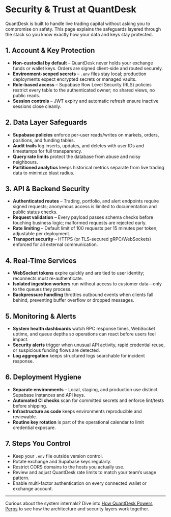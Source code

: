 # Security & Trust at QuantDesk

QuantDesk is built to handle live trading capital without asking you to compromise on safety. This page explains the safeguards layered through the stack so you know exactly how your data and keys stay protected.

## 1. Account & Key Protection

- **Non-custodial by default** – QuantDesk never holds your exchange funds or wallet keys. Orders are signed client-side and routed securely.
- **Environment-scoped secrets** – `.env` files stay local; production deployments expect encrypted secrets or managed vaults.
- **Role-based access** – Supabase Row Level Security (RLS) policies restrict every table to the authenticated owner; no shared views, no public reads.
- **Session controls** – JWT expiry and automatic refresh ensure inactive sessions close cleanly.

## 2. Data Layer Safeguards

- **Supabase policies** enforce per-user reads/writes on markets, orders, positions, and funding tables.
- **Audit trails** log inserts, updates, and deletes with user IDs and timestamps for full transparency.
- **Query rate limits** protect the database from abuse and noisy neighbours.
- **Partitioned analytics** keeps historical metrics separate from live trading data to minimize blast radius.

## 3. API & Backend Security

- **Authenticated routes** – Trading, portfolio, and alert endpoints require signed requests; anonymous access is limited to documentation and public status checks.
- **Request validation** – Every payload passes schema checks before touching business logic; malformed requests are rejected early.
- **Rate limiting** – Default limit of 100 requests per 15 minutes per token, adjustable per deployment.
- **Transport security** – HTTPS (or TLS-secured gRPC/WebSockets) enforced for all external communication.

## 4. Real-Time Services

- **WebSocket tokens** expire quickly and are tied to user identity; reconnects must re-authenticate.
- **Isolated ingestion workers** run without access to customer data—only to the queues they process.
- **Backpressure handling** throttles outbound events when clients fall behind, preventing buffer overflow or dropped messages.

## 5. Monitoring & Alerts

- **System health dashboards** watch RPC response times, WebSocket uptime, and queue depths so operations can react before users feel impact.
- **Security alerts** trigger when unusual API activity, rapid credential reuse, or suspicious funding flows are detected.
- **Log aggregation** keeps structured logs searchable for incident response.

## 6. Deployment Hygiene

- **Separate environments** – Local, staging, and production use distinct Supabase instances and API keys.
- **Automated CI checks** scan for committed secrets and enforce lint/tests before shipping.
- **Infrastructure as code** keeps environments reproducible and reviewable.
- **Routine key rotation** is part of the operational calendar to limit credential exposure.

## 7. Steps You Control

- Keep your `.env` file outside version control.
- Rotate exchange and Supabase keys regularly.
- Restrict CORS domains to the hosts you actually use.
- Review and adjust QuantDesk rate limits to match your team’s usage pattern.
- Enable multi-factor authentication on every connected wallet or exchange account.

---

Curious about the system internals? Dive into [How QuantDesk Powers Perps](../trading-capabilities/how-quantdesk-powers-perps.md) to see how the architecture and security layers work together.
